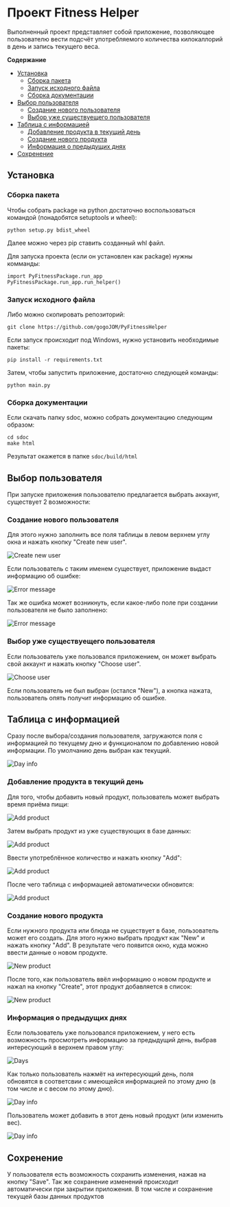 # Проект Fitness Helper

Выполненный проект представляет собой приложение, позволяющее пользователю вести подсчёт употребляемого количества килокаллорий в день и запись текущего веса.

**Содержание**
- [Установка](#setting)
  - [Сборка пакета](#package)
  - [Запуск исходного файла](#clone)
  - [Сборка документации](#documentation)
- [Выбор пользователя](#create_user)
  - [Создание нового пользователя](#new_user)
  - [Выбор уже существуещего пользователя](#choose_user)
- [Таблица с информацией](#table)
  - [Добавление продукта в текущий день](#add_product)
  - [Создание нового продукта](#new_product)
  - [Информация о предыдущих днях](#day_info)
- [Сохренение](#save)


## Установка <a name="setting"></a>

### Сборка пакета <a name="package"></a>

Чтобы собрать package на python достаточно воспользоваться командой (понадобятся setuptools и wheel):

```
python setup.py bdist_wheel
```

Далее можно через pip ставить созданный whl файл.


Для запуска проекта (если он установлен как package) нужны комманды:

```
import PyFitnessPackage.run_app
PyFitnessPackage.run_app.run_helper()
```

### Запуск исходного файла <a name="clone"></a>

Либо можно скопировать репозиторий:

```
git clone https://github.com/gogoJOM/PyFitnessHelper
```

Если запуск происходит под Windows, нужно установить необходимые пакеты:

```
pip install -r requirements.txt
```

Затем, чтобы запустить приложение, достаточно следующей команды:

```
python main.py
```

### Сборка документации <a name="documentation"></a>

Если скачать папку sdoc, можно собрать документацию следующим образом:

```
cd sdoc
make html
```

Результат окажется в папке ```sdoc/build/html```

## Выбор пользователя <a name="create_user"></a>

При запуске приложения пользователю предлагается выбрать аккаунт, существует 2 возможности:

### Создание нового пользователя <a name="new_user"></a>

Для этого нужно заполнить все поля таблицы в левом верхнем углу окна и нажать кнопку "Create new user".

![](https://github.com/gogoJOM/PyFitnessHelper/tree/master/sdoc/source/_static/new_user_info.png "Create new user")

Если пользователь с таким именем существует, приложение выдаст информацию об ошибке:

![](https://github.com/gogoJOM/PyFitnessHelper/tree/master/sdoc/source/_static/warning_username.png "Error message")

Так же ошибка может возникнуть, если какое-либо поле при создании пользователя не было заполнено:

![](https://github.com/gogoJOM/PyFitnessHelper/tree/master/sdoc/source/_static/warning_weight.png "Error message")

### Выбор уже существуещего пользователя <a name="choose_user"></a>

Если пользователь уже пользовался приложением, он может выбрать свой аккаунт и нажать кнопку "Choose user".

![](https://github.com/gogoJOM/PyFitnessHelper/tree/master/sdoc/source/_static/choose_user.png "Choose user")

Если пользователь не был выбран (остался "New"), а кнопка нажата, пользователь опять получит информацию об ошибке.

## Таблица с информацией <a name="table"></a>

Сразу после выбора/создания пользователя, загружаются поля с информацией по текущему дню и функционалом по добавлению новой информации.
По умолчанию день выбран как текущий.

![](https://github.com/gogoJOM/PyFitnessHelper/tree/master/sdoc/source/_static/day_info1.png "Day info")

### Добавление продукта в текущий день <a name="add_product"></a>

Для того, чтобы добавить новый продукт, пользователь может выбрать время приёма пищи:

![](https://github.com/gogoJOM/PyFitnessHelper/tree/master/sdoc/source/_static/add_product1.png "Add product")

Затем выбрать продукт из уже существующих в базе данных:

![](https://github.com/gogoJOM/PyFitnessHelper/tree/master/sdoc/source/_static/add_product2.png "Add product")

Ввести употреблённое количество и нажать кнопку "Add":

![](https://github.com/gogoJOM/PyFitnessHelper/tree/master/sdoc/source/_static/add_product3.png "Add product")

После чего таблица с информацией автоматически обновится:

![](https://github.com/gogoJOM/PyFitnessHelper/tree/master/sdoc/source/_static/add_product4.png "Add product")

### Создание нового продукта <a name="new_product"></a>

Если нужного продукта или блюда не существует в базе, пользователь может его создать. Для этого нужно выбрать продукт как "New" и нажать кнопку "Add". В результате чего появится окно, куда можно ввести данные о новом продукте.

![](https://github.com/gogoJOM/PyFitnessHelper/tree/master/sdoc/source/_static/new_product1.png "New product")

После того, как пользователь ввёл информацию о новом продукте и нажал на кнопку "Create", этот продукт добавляется в список:

![](https://github.com/gogoJOM/PyFitnessHelper/tree/master/sdoc/source/_static/new_product2.png "New product")

### Информация о предыдущих днях <a name="day_info"></a>

Если пользователь уже пользовался приложением, у него есть возможность просмотреть информацию за предыдущий день, выбрав интересующий в верхнем правом углу:

![](https://github.com/gogoJOM/PyFitnessHelper/tree/master/sdoc/source/_static/days.png "Days")

Как только пользователь нажмёт на интересующий день, поля обновятся в соответсвии с имеющейся информацией по этому дню (в том числе и с весом по этому дню).

![](https://github.com/gogoJOM/PyFitnessHelper/tree/master/sdoc/source/_static/day_info2.png "Day info")

Пользователь может добавить в этот день новый продукт (или изменить вес).

![](https://github.com/gogoJOM/PyFitnessHelper/tree/master/sdoc/source/_static/day_info3.png "Day info")

## Сохренение <a name="save"></a>

У пользователя есть возможность сохранить изменения, нажав на кнопку "Save". Так же сохранение изменений происходит автоматически при закрытии приложения. В том числе и сохранение текущей базы данных продуктов
